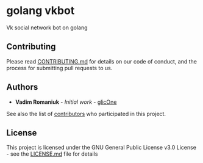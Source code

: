 # golang vkbot
Vk social network bot on golang

## Contributing

Please read [CONTRIBUTING.md](CONTRIBUTING.md) for details on our code of conduct, and the process for submitting pull requests to us.

## Authors

* **Vadim Romaniuk** - *Initial work* - [glicOne](https://github.com/RomaniukVadim)

See also the list of [contributors](https://github.com/RomaniukVadim/golang_vkbot/contributors) who participated in this project.

## License

This project is licensed under the GNU General Public License v3.0 License - see the [LICENSE.md](LICENSE.md) file for details
